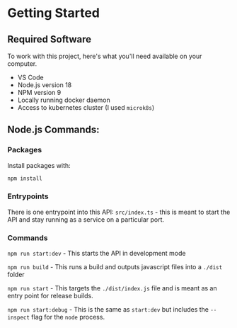 # Getting Started

## Required Software 
To work with this project, here's what you'll need available on your computer.

- VS Code
- Node.js version 18
- NPM version 9
- Locally running docker daemon
- Access to kubernetes cluster (I used `microk8s`)

## Node.js Commands:

### Packages

Install packages with:

```sh
npm install
```

### Entrypoints

There is one entrypoint into this API: `src/index.ts` - this is meant to start the API and stay running as a service on a particular port.

### Commands

`npm run start:dev` - This starts the API in development mode

`npm run build` - This runs a build and outputs javascript files into a `./dist` folder

`npm run start` - This targets the `./dist/index.js` file and is meant as an entry point for release builds.

`npm run start:debug` - This is the same as `start:dev` but includes the `--inspect` flag for the `node` process.

